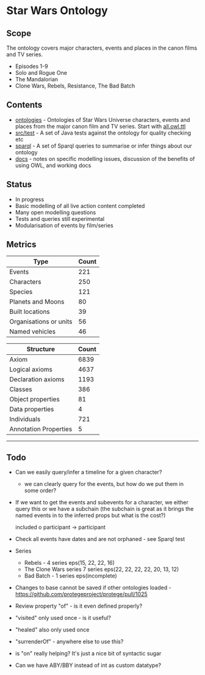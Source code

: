 # Star Wars Ontology

## Scope

The ontology covers major characters, events and places in the canon films and TV series.
* Episodes 1-9
* Solo and Rogue One
* The Mandalorian
* Clone Wars, Rebels, Resistance, The Bad Batch

## Contents

* [ontologies](ontologies/) - Ontologies of Star Wars Universe characters, events and places from the major canon film and TV series. Start with [all.owl.ttl](ontologies/all.owl.ttl)
* [src/test](src/test/) - A set of Java tests against the ontology for quality checking etc
* [sparql](sparql/) - A set of Sparql queries to summarise or infer things about our ontology
* [docs](docs/) - notes on specific modelling issues, discussion of the benefits of using OWL, and working docs

## Status

* In progress
* Basic modelling of all live action content completed
* Many open modelling questions
* Tests and queries still experimental
* Modularisation of events by film/series

## Metrics

|Type |Count |
--- | ---
|Events                 |221
|Characters             |250
|Species                |121
|Planets and Moons      |80
|Built locations        |39
|Organisations or units |56
|Named vehicles         |46

|Structure |Count |
--- | ---
|Axiom                  |6839
|Logical axioms         |4637
|Declaration axioms	    |1193
|Classes	            |386
|Object properties	    |81
|Data properties    	|4
|Individuals	        |721
|Annotation Properties	|5

---

## Todo

* Can we easily query/infer a timeline for a given character?
  * we can clearly query for the events, but how do we put them in some order?
  
* If we want to get the events and subevents for a character, we either query this or we have
a subchain (the subchain is great as it brings the named events in to the inferred props but what is the cost?)

  
    included o participant -> participant


* Check all events have dates and are not orphaned - see Sparql test

* Series
    * Rebels - 4 series eps(15, 22, 22, 16)
    * The Clone Wars series 7 series eps(22, 22, 22, 22, 20, 13, 12)
    * Bad Batch - 1 series eps(incomplete)

* Changes to base cannot be saved if other ontologies loaded - https://github.com/protegeproject/protege/pull/1025

* Review property "of" - is it even defined properly?

* "visited" only used once - is it useful?

* "healed" also only used once

* "surrenderOf" - anywhere else to use this?

* is "on" really helping? It's just a nice bit of syntactic sugar

* Can we have ABY/BBY instead of int as custom datatype?